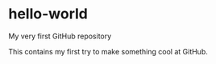 # hello-world

My very first GitHub repository

This contains my first try to make something cool at GitHub.
